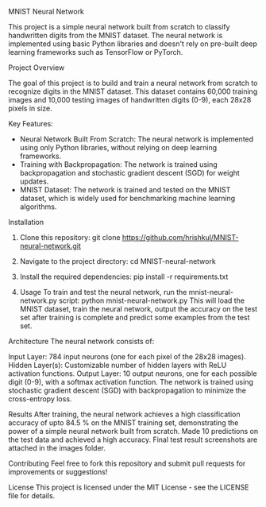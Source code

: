 MNIST Neural Network

This project is a simple neural network built from scratch to classify handwritten digits from the MNIST dataset. The neural network is implemented using basic Python libraries and doesn't rely on pre-built deep learning frameworks such as TensorFlow or PyTorch.

Project Overview

The goal of this project is to build and train a neural network from scratch to recognize digits in the MNIST dataset. This dataset contains 60,000 training images and 10,000 testing images of handwritten digits (0-9), each 28x28 pixels in size.

  Key Features:
- Neural Network Built From Scratch: The neural network is implemented using only Python libraries, without relying on deep learning frameworks.
- Training with Backpropagation: The network is trained using backpropagation and stochastic gradient descent (SGD) for weight updates.
- MNIST Dataset: The network is trained and tested on the MNIST dataset, which is widely used for benchmarking machine learning algorithms.
  
Installation

1. Clone this repository:
   git clone https://github.com/hrishkul/MNIST-neural-network.git
   
2. Navigate to the project directory:
   cd MNIST-neural-network
   
3. Install the required dependencies:
   pip install -r requirements.txt

4. Usage
   To train and test the neural network, run the mnist-neural-network.py script:
   python mnist-neural-network.py
   This will load the MNIST dataset, train the neural network, output the accuracy on the test set after training is complete and predict some examples from the test set.

Architecture
The neural network consists of:

Input Layer: 784 input neurons (one for each pixel of the 28x28 images).
Hidden Layer(s): Customizable number of hidden layers with ReLU activation functions.
Output Layer: 10 output neurons, one for each possible digit (0-9), with a softmax activation function.
The network is trained using stochastic gradient descent (SGD) with backpropagation to minimize the cross-entropy loss.

Results
After training, the neural network achieves a high classification accuracy of upto 84.5 % on the MNIST training set, demonstrating the power of a simple neural network built from scratch.
Made 10 predictions on the test data and achieved a high accuracy.
Final test result screenshots are attached in the images folder.


Contributing
Feel free to fork this repository and submit pull requests for improvements or suggestions!

License
This project is licensed under the MIT License - see the LICENSE file for details.

   
   
